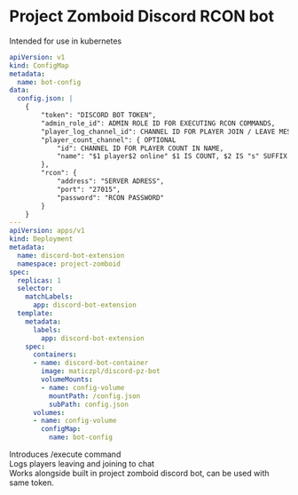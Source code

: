 # Project Zomboid Discord RCON bot

Intended for use in kubernetes
```yaml
apiVersion: v1
kind: ConfigMap
metadata:
  name: bot-config
data:
  config.json: |
    {
        "token": "DISCORD BOT TOKEN",
        "admin_role_id": ADMIN ROLE ID FOR EXECUTING RCON COMMANDS,
        "player_log_channel_id": CHANNEL ID FOR PLAYER JOIN / LEAVE MESSAGES,
        "player_count_channel": { OPTIONAL
            "id": CHANNEL ID FOR PLAYER COUNT IN NAME,
            "name": "$1 player$2 online" $1 IS COUNT, $2 IS "s" SUFFIX
        },
        "rcon": {
            "address": "SERVER ADRESS",
            "port": "27015",
            "password": "RCON PASSWORD"
        }
    }
---
apiVersion: apps/v1
kind: Deployment
metadata:
  name: discord-bot-extension
  namespace: project-zomboid
spec:
  replicas: 1
  selector:
    matchLabels:
      app: discord-bot-extension
  template:
    metadata:
      labels:
        app: discord-bot-extension
    spec:
      containers:
      - name: discord-bot-container
        image: maticzpl/discord-pz-bot
        volumeMounts:
        - name: config-volume
          mountPath: /config.json
          subPath: config.json
      volumes:
      - name: config-volume
        configMap:
          name: bot-config
```

Introduces /execute command  
Logs players leaving and joining to chat  
Works alongside built in project zomboid discord bot, can be used with same token.  
